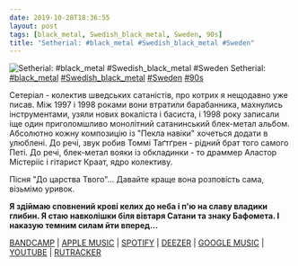 ```yaml
---
date: 2019-10-28T18:36:55
layout: post
tags: [black_metal, Swedish_black_metal, Sweden, 90s]
title: "Setherial: #black_metal #Swedish_black_metal #Sweden"
---
```

![Setherial: #black_metal #Swedish_black_metal #Sweden](https://res.cloudinary.com/vast-space-unexplored/image/upload/photos/photo_788_28-10-2019_18-36-55.jpg)
Setherial: [#black_metal](/tags/#black_metal) [#Swedish_black_metal](/tags/#Swedish_black_metal) [#Sweden](/tags/#Sweden) [#90s](/tags/#90s)

Сетеріал - колектив шведських сатаністів, про котрих я нещодавно уже писав. Між 1997 і 1998 роками вони втратили барабанника, махнулись інструментами, узяли нових вокаліста і басиста, і 1998 року записали іще один приголомшливо монолітний сатанинський блек-метал альбом. Абсолютно кожну композицію із &quot;Пекла навіки&quot; хочеться додати в улюблені. До речі, звук робив Томмі Таґтґрен - рідний брат того самого Петі. До речі, блек-метал вояки із обкладинки - то драммер Аластор Містерііс і гітарист Краат, ядро колективу.

Пісня &quot;До царства Твого&quot;... Давайте краще вона розповість сама, візьмімо уривок.

__Я здіймаю сповнений крові келих до неба
і п&#39;ю на славу владики глибин.
Я стаю навколішки біля вівтаря Сатани та знаку Бафомета.
І наказую темним силам йти вперед...__

[BANDCAMP](https://setherial.bandcamp.com/album/nord-hell-eternal) \| [APPLE MUSIC](https://music.apple.com/ru/album/nord-hell-eternal/1183596695) \| [SPOTIFY](https://open.spotify.com/album/1o70aui1ds3B4BK0qBL46D) \| [DEEZER](https://www.deezer.com/album/14777625?utm_source=deezer&amp;utm_content=album-14777625&amp;utm_term=1601611822_1572280487&amp;utm_medium=web) \| [GOOGLE MUSIC](https://play.google.com/music/m/Bt3zslr5khsksftlwpyi6tznwyq?t=Nord__Hell_Eternal_-_Setherial) \| [YOUTUBE](https://www.youtube.com/playlist?list=OLAK5uy_laPiNVYRdLRofHqJpwQB6AAa7dt8o16aY) \| [RUTRACKER](https://rutracker.org/forum/viewtopic.php?t=2830793)